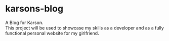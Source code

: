 # karsons-blog
A Blog for Karson. <br>
This project will be used to showcase my skills as a developer and as a fully 
functional personal website for my girlfriend.